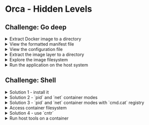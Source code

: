 # Orca - Hidden Levels

## Challenge: Go deep

<details><summary>Extract Docker image to a directory</summary>
<p>

Extract the image contents to the `/tmp/orca` directory.

```bash
mkdir /tmp/orca
docker save orca:latest | tar -C /tmp/orca/ -xv
```

```bash
ls -lach /tmp/orca
```

</p>
</details>

<details><summary>View the formatted manifest file</summary>
<p>

Display formatted JSON of the image manifest.

```bash
jq '.' < /tmp/orca/manifest.json
```

</p>
</details>

<details><summary>View the configuration file</summary>
<p>

Display the configuration file name.

```bash
jq -r '.[0].Config' < /tmp/orca/manifest.json
```

Display the formatted configuration file.

```bash
jq '.' < /tmp/orca/$(jq -r '.[0].Config' < /tmp/orca/manifest.json)
```

Display formatted JSON for the image history.

```bash
jq '.history' < /tmp/orca/$(jq -r '.[0].Config' < /tmp/orca/manifest.json)
```

</p>
</details>

<details><summary>Extract the image layer to a directory</summary>
<p>

Display the selected layer archive file.

```bash
jq -r '.[0].Layers[1]' < /tmp/orca/manifest.json
```

Extract the layer archive to the `/tmp/orca/layer` directory:

```bash
mkdir /tmp/orca/layer
tar -C /tmp/orca/layer -xvf /tmp/orca/$(jq -r '.[0].Layers[1]' < /tmp/orca/manifest.json)
```

</p>
</details>

<details><summary>Explore the image filesystem</summary>
<p>

Display all image layers in order.

```bash
jq -r '.[0].Layers' < /tmp/orca/manifest.json
```

Extract all the layers to the `/tmp/orca/filesystem` directory.

```bash
mkdir /tmp/orca/filesystem
jq -r '.[0].Layers | .[]' < /tmp/orca/manifest.json | xargs -n1 -I{} tar -C /tmp/orca/filesystem -xvf "/tmp/orca/{}"
```

</p>
</details>

<details><summary>Run the application on the host system</summary>
<p>

```bash
cd /tmp/orca/filesystem
./orca version
```

Show details about the application binary.

```bash
cd /tmp/orca/filesystem
file orca
ldd orca
```

Install required dependencies.

```bash
sudo apt-get install -y musl
```

</p>
</details>

## Challenge: Shell

<details><summary>Solution 1 - install it</summary>
<p>

```bash
docker exec -it orca sh
```

```bash
apk --no-cache add bash
bash
```

</p>
</details>

<details><summary>Solution 2 - `pid` and `net` container modes</summary>
<p>

```bash
docker run -it --net container:orca --pid container:orca debian:stretch bash
```

</p>
</details>

<details><summary>Solution 3 - `pid` and `net` container modes with `cmd.cat` registry</summary>
<p>

```bash
docker run -it --net container:orca --pid container:orca cmd.cat/bash/ngrep/htop bash
```

</p>
</details>

<details><summary>Access container filesystem</summary>
<p>

```bash
docker run -it --pid container:orca --cap-add SYS_PTRACE debian:stretch bash
```

```bash
ls /proc/1/root/
```

</p>
</details>


<details><summary>Solution 4 - use `cntr`</summary>
<p>

```bash
sudo cntr attach orca
```

</p>
</details>

<details><summary>Run host tools on a container</summary>
<p>

```bash
export ORCA_PID=$(docker inspect -f '{{.State.Pid}}' orca)
```

```bash
# Network
$ sudo nsenter -t $ORCA_PID -n ngrep -d eth0
```

```bash
# Process
$ sudo nsenter -t $ORCA_PID -m ps aux
```

```bash
# Filesystem (only container)
$ sudo nsenter -t $ORCA_PID -m ls /
# Filesystem (both container and host)
$ sudo ls -la /proc/${ORCA_PID}/root/
```

</p>
</details>
